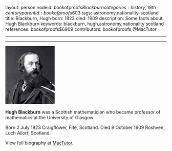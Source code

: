 layout: person
nodeid: bookofproofs$Blackburn
categories: history,19th-century
parentid: bookofproofs$603
tags: astronomy,nationality-scotland
title: Blackburn, Hugh
born: 1823
died: 1909
description: Some facts about Hugh Blackburn
keywords: blackburn, hugh,astronomy,nationality scotland
references: bookofproofs$6909
contributors: bookofproofs,@MacTutor

---


---

![Blackburn.jpg](https://github.com/bookofproofs/bookofproofs.github.io/blob/main/_sources/_assets/images/portraits/Blackburn.jpg?raw=true)

**Hugh Blackburn**  was a Scottish mathematician who became professor of mathematics at the University of Glasgow.

Born 2 July 1823 Craigflower, Fife, Scotland. Died 9 October 1909 Roshven, Loch Ailort, Scotland.


View full biography at [MacTutor](https://mathshistory.st-andrews.ac.uk/Biographies/Blackburn/).